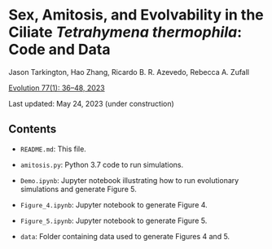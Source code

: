 # Sex, Amitosis, and Evolvability in the Ciliate *Tetrahymena thermophila*: Code and Data

Jason Tarkington, Hao Zhang, Ricardo B. R. Azevedo, Rebecca A. Zufall

[Evolution 77(1): 36–48, 2023](https://academic.oup.com/evolut/article/77/1/36/6873695)

Last updated: May 24, 2023 (under construction)

## Contents

* `README.md`: This file.

* `amitosis.py`: Python 3.7 code to run simulations.

* `Demo.ipynb`: Jupyter notebook illustrating how to run evolutionary
  simulations and generate Figure 5.

* `Figure_4.ipynb`: Jupyter notebook to generate Figure 4.

* `Figure_5.ipynb`: Jupyter notebook to generate Figure 5.

* `data`: Folder containing data used to generate Figures 4 and 5.